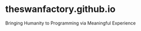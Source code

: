 theswanfactory.github.io
========================

Bringing Humanity to Programming via Meaningful Experience
